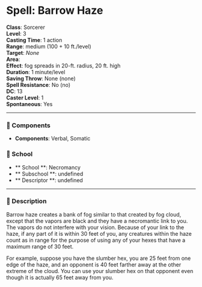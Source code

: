 
# Spell: Barrow Haze
**Class**: Sorcerer  
**Level**: 3  
**Casting Time**: 1 action  
**Range**: medium (100 + 10 ft./level)  
**Target**: _None_  
**Area**:   
**Effect**: fog spreads in 20-ft. radius, 20 ft. high  
**Duration**: 1 minute/level  
**Saving Throw**: None (none)  
**Spell Resistance**: No (no)  
**DC**: 13  
**Caster Level**: 1  
**Spontaneous**: Yes

---

### 🔮 Components
- **Components**: Verbal, Somatic

### 🏫 School
- ** School **: Necromancy
- ** Subschool **: undefined
- ** Descriptor **: undefined
---

### 📜 Description
Barrow haze creates a bank of fog similar to that created by fog cloud, except that the vapors are black and they have a necromantic link to you. The vapors do not interfere with your vision. Because of your link to the haze, if any part of it is within 30 feet of you, any creatures within the haze count as in range for the purpose of using any of your hexes that have a maximum range of 30 feet.

For example, suppose you have the slumber hex, you are 25 feet from one edge of the haze, and an opponent is 40 feet farther away at the other extreme of the cloud. You can use your slumber hex on that opponent even though it is actually 65 feet away from you.
